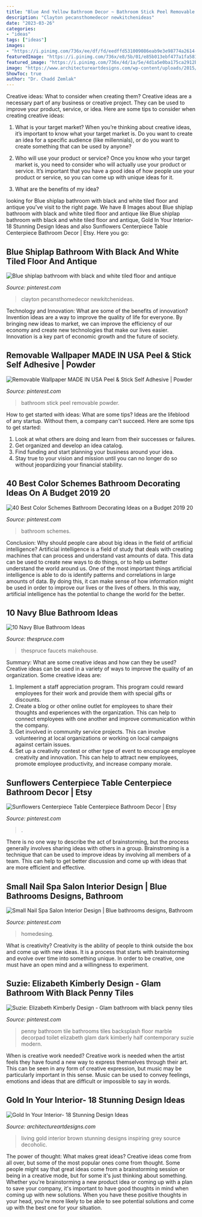 ```yaml
---
title: "Blue And Yellow Bathroom Decor ~ Bathroom Stick Peel Removable Powder"
description: "Clayton pecansthomedecor newkitchenideas"
date: "2023-03-26"
categories:
- "ideas"
tags: ["ideas"]
images:
- "https://i.pinimg.com/736x/ee/df/fd/eedffd531009086eab9e3e98774a2614--penny-tile-bathrooms-black-bathrooms.jpg"
featuredImage: "https://i.pinimg.com/736x/e8/5b/01/e85b013ebf477a1fa5812dbe35593a49.jpg"
featured_image: "https://i.pinimg.com/736x/4d/1a/5e/4d1a5e0ba175ca2912beac5d8327b097.jpg"
image: "https://www.architectureartdesigns.com/wp-content/uploads/2015/05/333-630x472.jpg"
ShowToc: true
author: "Dr. Chadd Zemlak"
---
```



Creative ideas: What to consider when creating them?
Creative ideas are a necessary part of any business or creative project. They can be used to improve your product, service, or idea. Here are some tips to consider when creating creative ideas:
1. What is your target market? When you’re thinking about creative ideas, it’s important to know what your target market is. Do you want to create an idea for a specific audience (like millennials), or do you want to create something that can be used by anyone?

2. Who will use your product or service? Once you know who your target market is, you need to consider who will actually use your product or service. It’s important that you have a good idea of how people use your product or service, so you can come up with unique ideas for it.

3. What are the benefits of my idea?

	

		
looking for Blue shiplap bathroom with black and white tiled floor and antique you've visit to the right page. We have 8 Images about Blue shiplap bathroom with black and white tiled floor and antique like Blue shiplap bathroom with black and white tiled floor and antique, Gold In Your Interior- 18 Stunning Design Ideas and also Sunflowers Centerpiece Table Centerpiece Bathroom Decor | Etsy. Here you go:
		
    
## Blue Shiplap Bathroom With Black And White Tiled Floor And Antique

<img loading=lazy src="https://i.pinimg.com/736x/e8/5b/01/e85b013ebf477a1fa5812dbe35593a49.jpg" onerror="this.onerror=null;this.src='https://tse1.mm.bing.net/th?id=OIP.Ksz-16_jP6w5XrRBbR1IZQHaLH&amp;pid=15.1';" alt="Blue shiplap bathroom with black and white tiled floor and antique">

_Source: pinterest.com_

>clayton pecansthomedecor newkitchenideas. 

	

Technology and Innovation: What are some of the benefits of innovation?
Invention ideas are a way to improve the quality of life for everyone. By bringing new ideas to market, we can improve the efficiency of our economy and create new technologies that make our lives easier. Innovation is a key part of economic growth and the future of society.

    
## Removable Wallpaper MADE IN USA Peel &amp; Stick Self Adhesive | Powder

<img loading=lazy src="https://i.pinimg.com/736x/c4/41/58/c44158f0f951d6c1dcf02dc0760f479b.jpg" onerror="this.onerror=null;this.src='https://tse3.mm.bing.net/th?id=OIP.5k5VxUbH7upxRq9XwL4OLQHaLz&amp;pid=15.1';" alt="Removable Wallpaper MADE IN USA Peel &amp; Stick Self Adhesive | Powder">

_Source: pinterest.com_

>bathroom stick peel removable powder. 

	

How to get started with ideas: What are some tips?
Ideas are the lifeblood of any startup. Without them, a company can't succeed. Here are some tips to get started:
1. Look at what others are doing and learn from their successes or failures.
2. Get organized and develop an idea catalog. 
3. Find funding and start planning your business around your idea.  
4. Stay true to your vision and mission until you can no longer do so without jeopardizing your financial stability.

    
## 40 Best Color Schemes Bathroom Decorating Ideas On A Budget 2019 20

<img loading=lazy src="https://i.pinimg.com/736x/98/3d/f7/983df7ce99859ce6993d1907743b5579.jpg" onerror="this.onerror=null;this.src='https://tse2.mm.bing.net/th?id=OIP.ItvhlYC8U5tf5NE3yrTbjQHaLH&amp;pid=15.1';" alt="40 Best Color Schemes Bathroom Decorating Ideas on a Budget 2019 20">

_Source: pinterest.com_

>bathroom schemes. 

	

Conclusion: Why should people care about big ideas in the field of artificial intelligence?
Artificial intelligence is a field of study that deals with creating machines that can process and understand vast amounts of data. This data can be used to create new ways to do things, or to help us better understand the world around us. One of the most important things artificial intelligence is able to do is identify patterns and correlations in large amounts of data. By doing this, it can make sense of how information might be used in order to improve our lives or the lives of others. In this way, artificial intelligence has the potential to change the world for the better.

    
## 10 Navy Blue Bathroom Ideas

<img loading=lazy src="https://www.thespruce.com/thmb/Hhrq-UCwQngVP_pmfE2lnIHw4fc=/960x0/filters:no_upscale():max_bytes(150000):strip_icc()/navypaint-5c1c0a3f46e0fb00014f3d11.jpg" onerror="this.onerror=null;this.src='https://tse2.mm.bing.net/th?id=OIP.ZWUQMJuI1kXlG799A5e6ZgHaLJ&amp;pid=15.1';" alt="10 Navy Blue Bathroom Ideas">

_Source: thespruce.com_

>thespruce faucets makehouse. 

	

Summary: What are some creative ideas and how can they be used?
Creative ideas can be used in a variety of ways to improve the quality of an organization. Some creative ideas are:
1. Implement a staff appreciation program. This program could reward employees for their work and provide them with special gifts or discounts.
2. Create a blog or other online outlet for employees to share their thoughts and experiences with the organization. This can help to connect employees with one another and improve communication within the company.
3. Get involved in community service projects. This can involve volunteering at local organizations or working on local campaigns against certain issues.
4. Set up a creativity contest or other type of event to encourage employee creativity and innovation. This can help to attract new employees, promote employee productivity, and increase company morale.

    
## Sunflowers Centerpiece Table Centerpiece Bathroom Decor | Etsy

<img loading=lazy src="https://i.pinimg.com/736x/4d/1a/5e/4d1a5e0ba175ca2912beac5d8327b097.jpg" onerror="this.onerror=null;this.src='https://tse4.mm.bing.net/th?id=OIP.3hg0JBAyGE9K3wUAlwLrgwHaJ3&amp;pid=15.1';" alt="Sunflowers Centerpiece Table Centerpiece Bathroom Decor | Etsy">

_Source: pinterest.com_

>. 

	

There is no one way to describe the act of brainstorming, but the process generally involves sharing ideas with others in a group. Brainstroming is a technique that can be used to improve ideas by involving all members of a team. This can help to get better discussion and come up with ideas that are more efficient and effective.

    
## Small Nail Spa Salon Interior Design | Blue Bathrooms Designs, Bathroom

<img loading=lazy src="https://i.pinimg.com/736x/6d/93/59/6d9359ea48d72a3bb7024e65243ef774.jpg" onerror="this.onerror=null;this.src='https://tse3.mm.bing.net/th?id=OIP.q3hxxub8NfuaJT3H12I7kAHaLH&amp;pid=15.1';" alt="Small Nail Spa Salon Interior Design | Blue bathrooms designs, Bathroom">

_Source: pinterest.com_

>homedesing. 

	

What is creativity?
Creativity is the ability of people to think outside the box and come up with new ideas. It is a process that starts with brainstorming and evolve over time into something unique. In order to be creative, one must have an open mind and a willingness to experiment.

    
## Suzie: Elizabeth Kimberly Design - Glam Bathroom With Black Penny Tiles

<img loading=lazy src="https://i.pinimg.com/736x/ee/df/fd/eedffd531009086eab9e3e98774a2614--penny-tile-bathrooms-black-bathrooms.jpg" onerror="this.onerror=null;this.src='https://tse3.mm.bing.net/th?id=OIP.qiaRwkNWz4B4VyTKOVsxWgAAAA&amp;pid=15.1';" alt="Suzie: Elizabeth Kimberly Design - Glam bathroom with black penny tiles">

_Source: pinterest.com_

>penny bathroom tile bathrooms tiles backsplash floor marble decorpad toilet elizabeth glam dark kimberly half contemporary suzie modern. 

	

When is creative work needed?
Creative work is needed when the artist feels they have found a new way to express themselves through their art. This can be seen in any form of creative expression, but music may be particularly important in this sense. Music can be used to convey feelings, emotions and ideas that are difficult or impossible to say in words.

    
## Gold In Your Interior- 18 Stunning Design Ideas

<img loading=lazy src="https://www.architectureartdesigns.com/wp-content/uploads/2015/05/333-630x472.jpg" onerror="this.onerror=null;this.src='https://tse2.mm.bing.net/th?id=OIP.io41RZZq1IlRjMuUoYE24wHaFj&amp;pid=15.1';" alt="Gold In Your Interior- 18 Stunning Design Ideas">

_Source: architectureartdesigns.com_

>living gold interior brown stunning designs inspiring grey source decoholic. 

	

The power of thought: What makes great ideas?
Creative ideas come from all over, but some of the most popular ones come from thought. Some people might say that great ideas come from a brainstorming session or being in a creative mode, but for some it's just thinking about something. Whether you're brainstorming a new product idea or coming up with a plan to save your company, it's important to have good thoughts in mind when coming up with new solutions. When you have these positive thoughts in your head, you're more likely to be able to see potential solutions and come up with the best one for your situation.

